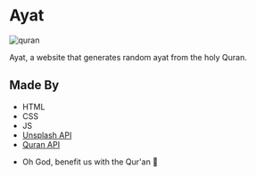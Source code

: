 # Ayat
![quran](https://i0.wp.com/onepathnetwork.com/wp-content/uploads/2017/09/reasons_to_read_quran.jpg?fit=650%2C366&ssl=1)


Ayat, a website that generates random ayat from the holy Quran.
## Made By
- HTML
- CSS
- JS
- [Unsplash API](https://unsplash.com/developers)
- [Quran API](https://alquran.cloud/api)

* Oh God, benefit us with the Qur'an 🤲
